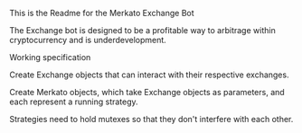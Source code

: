 This is the Readme for the Merkato Exchange Bot

The Exchange bot is designed to be a profitable way to arbitrage within cryptocurrency and is underdevelopment.

Working specification

Create Exchange objects that can interact with their respective exchanges.

Create Merkato objects, which take Exchange objects as parameters, and each represent a running strategy. 

Strategies need to hold mutexes so that they don't interfere with each other.
